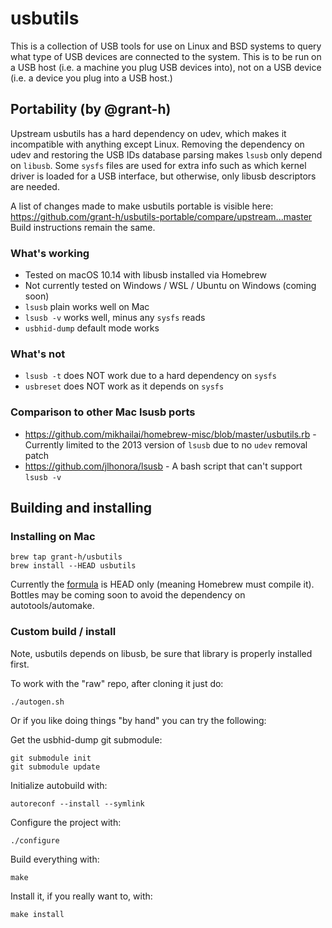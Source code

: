 <!---
SPDX-License-Identifier: GPL-2.0+
Copyright (c) 2018 Greg Kroah-Hartman <gregkh@linuxfoundation.org>
-->
# usbutils

This is a collection of USB tools for use on Linux and BSD systems to
query what type of USB devices are connected to the system.  This is to
be run on a USB host (i.e. a machine you plug USB devices into), not on
a USB device (i.e. a device you plug into a USB host.)

## Portability (by @grant-h)
Upstream usbutils has a hard dependency on udev, which makes it incompatible with anything except Linux.
Removing the dependency on udev and restoring the USB IDs database parsing makes `lsusb` only depend on `libusb`.
Some `sysfs` files are used for extra info such as which kernel driver is loaded for a USB interface, but otherwise,
only libusb descriptors are needed.

A list of changes made to make usbutils portable is visible here: https://github.com/grant-h/usbutils-portable/compare/upstream...master
Build instructions remain the same.

### What's working

* Tested on macOS 10.14 with libusb installed via Homebrew
* Not currently tested on Windows / WSL / Ubuntu on Windows (coming soon)
* `lsusb` plain works well on Mac
* `lsusb -v` works well, minus any `sysfs` reads
* `usbhid-dump` default mode works

### What's not
* `lsusb -t` does NOT work due to a hard dependency on `sysfs`
* `usbreset` does NOT work as it depends on `sysfs`

### Comparison to other Mac lsusb ports
* https://github.com/mikhailai/homebrew-misc/blob/master/usbutils.rb - Currently limited to the 2013 version of `lsusb` due to no `udev` removal patch
* https://github.com/jlhonora/lsusb - A bash script that can't support `lsusb -v`

## Building and installing

### Installing on Mac

```
brew tap grant-h/usbutils
brew install --HEAD usbutils
```

Currently the [formula](https://github.com/grant-h/homebrew-usbutils) is HEAD only (meaning Homebrew must compile it). Bottles may be coming soon to avoid the dependency on autotools/automake.

### Custom build / install

Note, usbutils depends on libusb, be sure that library is properly
installed first.

To work with the "raw" repo, after cloning it just do:

	./autogen.sh

Or if you like doing things "by hand" you can try the following:

Get the usbhid-dump git submodule:

	git submodule init
	git submodule update

Initialize autobuild with:

	autoreconf --install --symlink

Configure the project with:

	./configure

Build everything with:

	make

Install it, if you really want to, with:

	make install
